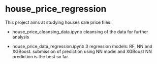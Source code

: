 # house_price_regression

This project aims at studying houses sale price
files:
- house_price_cleansing_data.ipynb
  cleansing of the data for further analysis
  
- house_price_data_regression.ipynb
  3 regression models: RF, NN and XGBoost. 
  submission of prediction using NN model and XGBoost
  NN prediction is the best so far.
